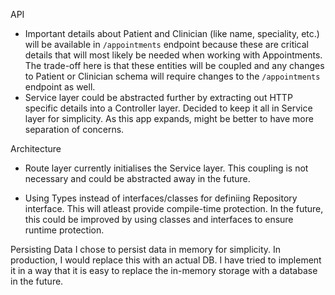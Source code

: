 


API
* Important details about Patient and Clinician (like name, speciality, etc.) will be available in `/appointments` endpoint because these are critical details that will most likely be needed when working with Appointments. The trade-off here is that these entities will be coupled and any changes to Patient or Clinician schema will require changes to the `/appointments` endpoint as well.
* Service layer could be abstracted further by extracting out HTTP specific details into a Controller layer. Decided to keep it all in Service layer for simplicity. As this app expands, might be better to have more separation of concerns.


Architecture
* Route layer currently initialises the Service layer. This coupling is not necessary and could be abstracted away in the future.

* Using Types instead of interfaces/classes for definiing Repository interface. This will atleast provide compile-time protection. In the future, this could be improved by using classes and interfaces to ensure runtime protection.

Persisting Data
I chose to persist data in memory for simplicity. In production, I would replace this with an actual DB. I have tried to implement it in a way that it is easy to replace the in-memory storage with a database in the future.